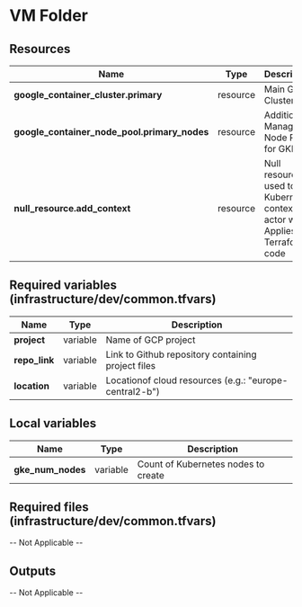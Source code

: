 

# VM Folder

## Resources
|Name|Type|Description|
|---|---|---|
|**google_container_cluster.primary**|resource|Main GKE Cluster|
|**google_container_node_pool.primary_nodes**|resource|Additional Managed Node Pool for GKE|
|**null_resource.add_context**|resource|Null resource is used to add Kubernetes context, to actor which Applies Terraform code|

## Required variables (infrastructure/dev/common.tfvars)
|Name|Type|Description|
|---|---|---|
|**project**|variable|Name of GCP project|
|**repo_link**|variable|Link to Github repository containing project files|
|**location**|variable|Locationof cloud resources (e.g.: "europe-central2-b")|

## Local variables 
|Name|Type|Description|
|---|---|---|
|**gke_num_nodes**|variable|Count of Kubernetes nodes to create|

## Required files (infrastructure/dev/common.tfvars)
-- Not Applicable --

## Outputs
-- Not Applicable --



